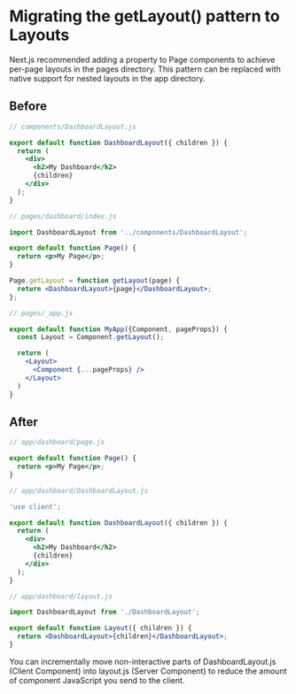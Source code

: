 # Migrating the getLayout() pattern to Layouts
Next.js recommended adding a property to Page components to achieve per-page layouts in the pages directory. This pattern can be replaced with native support for nested layouts in the app directory.

## Before
```jsx
// components/DashboardLayout.js

export default function DashboardLayout({ children }) {
  return (
    <div>
      <h2>My Dashboard</h2>
      {children}
    </div>
  );
}
```

```jsx
// pages/dashboard/index.js

import DashboardLayout from '../components/DashboardLayout';

export default function Page() {
  return <p>My Page</p>;
}

Page.getLayout = function getLayout(page) {
  return <DashboardLayout>{page}</DashboardLayout>;
};
```

```jsx
// pages/_app.js

export default function MyApp({Component, pageProps}) {
  const Layout = Component.getLayout();

  return (
    <Layout>
      <Component {...pageProps} />
    </Layout>
  )
}
```

## After
```jsx
// app/dashboard/page.js

export default function Page() {
  return <p>My Page</p>;
}
```

```jsx
// app/dashboard/DashboardLayout.js

'use client';

export default function DashboardLayout({ children }) {
  return (
    <div>
      <h2>My Dashboard</h2>
      {children}
    </div>
  );
}
```

```jsx
// app/dashboard/layout.js

import DashboardLayout from './DashboardLayout';

export default function Layout({ children }) {
  return <DashboardLayout>{children}</DashboardLayout>;
}
```

You can incrementally move non-interactive parts of DashboardLayout.js (Client Component) into layout.js (Server Component) to reduce the amount of component JavaScript you send to the client.
